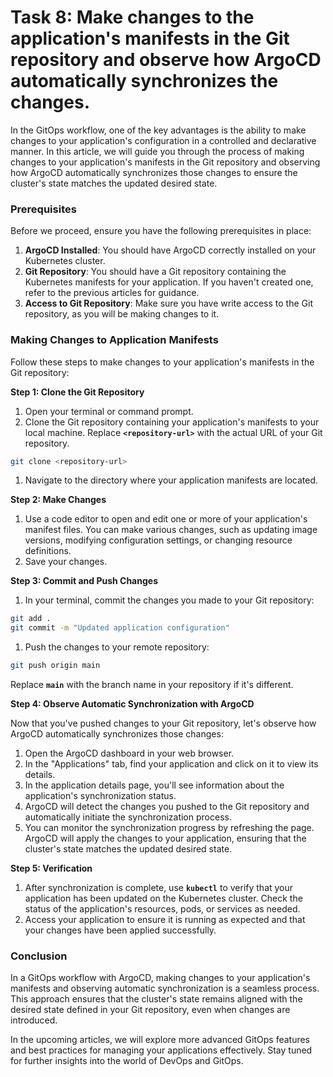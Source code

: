 # Task 8: Make changes to the application's manifests in the Git repository and observe how ArgoCD automatically synchronizes the changes.

In the GitOps workflow, one of the key advantages is the ability to make changes to your application's configuration in a controlled and declarative manner. In this article, we will guide you through the process of making changes to your application's manifests in the Git repository and observing how ArgoCD automatically synchronizes those changes to ensure the cluster's state matches the updated desired state.

### **Prerequisites**

Before we proceed, ensure you have the following prerequisites in place:

1. **ArgoCD Installed**: You should have ArgoCD correctly installed on your Kubernetes cluster.
2. **Git Repository**: You should have a Git repository containing the Kubernetes manifests for your application. If you haven't created one, refer to the previous articles for guidance.
3. **Access to Git Repository**: Make sure you have write access to the Git repository, as you will be making changes to it.

### **Making Changes to Application Manifests**

Follow these steps to make changes to your application's manifests in the Git repository:

**Step 1: Clone the Git Repository**

1. Open your terminal or command prompt.
2. Clone the Git repository containing your application's manifests to your local machine. Replace **`<repository-url>`** with the actual URL of your Git repository.

```bash
git clone <repository-url>
```

1. Navigate to the directory where your application manifests are located.

**Step 2: Make Changes**

1. Use a code editor to open and edit one or more of your application's manifest files. You can make various changes, such as updating image versions, modifying configuration settings, or changing resource definitions.
2. Save your changes.

**Step 3: Commit and Push Changes**

1. In your terminal, commit the changes you made to your Git repository:

```bash
git add .
git commit -m "Updated application configuration"
```

1. Push the changes to your remote repository:

```bash
git push origin main
```

Replace **`main`** with the branch name in your repository if it's different.

**Step 4: Observe Automatic Synchronization with ArgoCD**

Now that you've pushed changes to your Git repository, let's observe how ArgoCD automatically synchronizes those changes:

1. Open the ArgoCD dashboard in your web browser.
2. In the "Applications" tab, find your application and click on it to view its details.
3. In the application details page, you'll see information about the application's synchronization status.
4. ArgoCD will detect the changes you pushed to the Git repository and automatically initiate the synchronization process.
5. You can monitor the synchronization progress by refreshing the page. ArgoCD will apply the changes to your application, ensuring that the cluster's state matches the updated desired state.

**Step 5: Verification**

1. After synchronization is complete, use **`kubectl`** to verify that your application has been updated on the Kubernetes cluster. Check the status of the application's resources, pods, or services as needed.
2. Access your application to ensure it is running as expected and that your changes have been applied successfully.

### **Conclusion**

In a GitOps workflow with ArgoCD, making changes to your application's manifests and observing automatic synchronization is a seamless process. This approach ensures that the cluster's state remains aligned with the desired state defined in your Git repository, even when changes are introduced.

In the upcoming articles, we will explore more advanced GitOps features and best practices for managing your applications effectively. Stay tuned for further insights into the world of DevOps and GitOps.